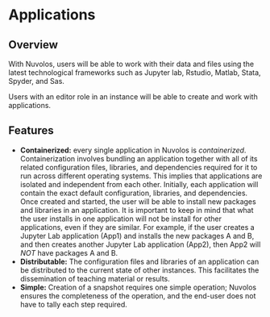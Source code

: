 # Applications

## Overview

With Nuvolos, users will be able to work with their data and files using the latest technological frameworks such as Jupyter lab, Rstudio, Matlab, Stata, Spyder, and Sas.

Users with an editor role in an instance will be able to create and work with applications.

## Features

* **Containerized:** every single application in Nuvolos is _containerized_. Containerization involves bundling an application together with all of its related configuration files, libraries, and dependencies required for it to run across different operating systems. This implies that applications are isolated and independent from each other.  Initially, each application will contain the exact default configuration, libraries, and dependencies. Once created and started, the user will be able to install new packages and libraries in an application. It is important to keep in mind that what the user installs in one application will not be install for other applications, even if they are similar. For example, if the user creates a Jupyter Lab application \(App1\) and installs the new packages A and B, and then creates another Jupyter Lab application \(App2\), then App2 will _NOT_ have packages A and B. 
* **Distributable:** The configuration files and libraries of an application can be distributed to the current state of other instances. This facilitates the dissemination of teaching material or results. 
* **Simple:** Creation of a snapshot requires one simple operation; Nuvolos ensures the completeness of the operation, and the end-user does not have to tally each step required.

